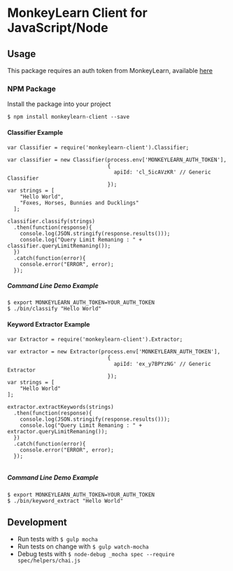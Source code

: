 # MonkeyLearn Client for JavaScript/Node

## Usage

This package requires an auth token from MonkeyLearn, available [here](https://app.monkeylearn.com/accounts/user/settings/tab/api-tab)

### NPM Package

Install the package into your project
```
$ npm install monkeylearn-client --save
```

#### Classifier Example

```
var Classifier = require('monkeylearn-client').Classifier;

var classifier = new Classifier(process.env['MONKEYLEARN_AUTH_TOKEN'], 
                                {
                                  apiId: 'cl_5icAVzKR' // Generic Classifier
                                });
var strings = [
    "Hello World",
    "Foxes, Horses, Bunnies and Ducklings"
  ];

classifier.classify(strings)
  .then(function(response){
    console.log(JSON.stringify(response.results()));
    console.log("Query Limit Remaning : " + classifier.queryLimitRemaning());
  })
  .catch(function(error){
    console.error("ERROR", error);
  });                               
```

##### Command Line Demo Example
```
$ export MONKEYLEARN_AUTH_TOKEN=YOUR_AUTH_TOKEN
$ ./bin/classify "Hello World"
```


#### Keyword Extractor Example

```
var Extractor = require('monkeylearn-client').Extractor;

var extractor = new Extractor(process.env['MONKEYLEARN_AUTH_TOKEN'], 
                                {
                                  apiId: 'ex_y7BPYzNG' // Generic Extractor
                                });
var strings = [
    "Hello World"
];

extractor.extractKeywords(strings)
  .then(function(response){
    console.log(JSON.stringify(response.results()));
    console.log("Query Limit Remaning : " + extractor.queryLimitRemaning());
  })
  .catch(function(error){
    console.error("ERROR", error);
  });
                            
```

##### Command Line Demo Example
```
$ export MONKEYLEARN_AUTH_TOKEN=YOUR_AUTH_TOKEN
$ ./bin/keyword_extract "Hello World"
```

## Development

* Run tests with ``$ gulp mocha``
* Run tests on change with ``$ gulp watch-mocha``
* Debug tests with ``$ node-debug _mocha spec --require spec/helpers/chai.js``

